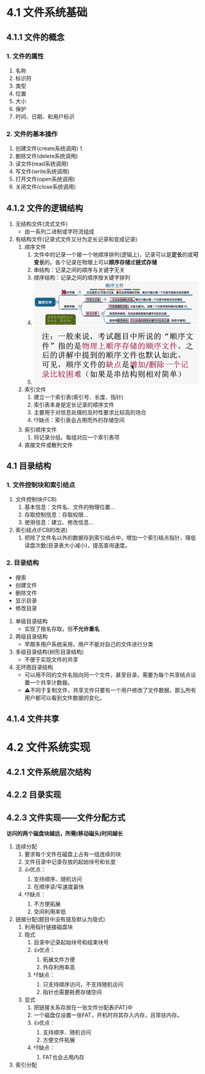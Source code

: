 # 4.1 文件系统基础
## 4.1.1 文件的概念
### 1. 文件的属性

1. 名称
2. 标识符
3. 类型
4. 位置
5. 大小
6. 保护
7. 时间、日期、和用户标识

### 2. 文件的基本操作

1. 创建文件(create系统调用)
   1. 
2. 删除文件(delete系统调用)
3. 读文件(read系统调用)
4. 写文件(write系统调用)
5. 打开文件(open系统调用)
6. 关闭文件(close系统调用)

## 4.1.2 文件的逻辑结构

1. 无结构文件(流式文件)
   - 由一系列二进制或字符流组成
2. 有结构文件(记录式文件又分为定长记录和变成记录)
   1. 顺序文件
      1. 文件中的记录一个接一个地顺序排列(逻辑上)，记录可以是**定长**的或**可变长**的。各个记录在物理上可以**顺序存储**或**链式存储**
      2. 串结构：记录之间的顺序与关键字无关
      3. 顺序结构：记录之间的顺序按关键字排列
      4. ![](2021-07-05-10-31-40.png)
      5. ![](2021-07-05-10-31-49.png)
   2. 索引文件
      1. 建立一个索引表(索引号、长度、指针)
      2. 索引表本身是定长记录的顺序文件
      3. 主要用于对信息处理的及时性要求比较高的场合
      4. 👎缺点：索引表会占用而外的存储空间
   3. 索引顺序文件
      1. 将记录分组。每组对应一个索引表项
   4. 直接文件或散列文件    

## 4.1 目录结构

### 1. 文件控制块和索引结点
1. 文件控制块(FCB)
   1. 基本信息：文件名、文件的物理位置...
   2. 存取控制信息：存取权限...
   3. 使用信息：建立、修改信息...
2. 索引结点(FCB的改进)
   1. 把除了文件名以外的数据存到索引结点中，增加一个索引结点指针，降低读盘次数(目录表大小减小)，提高查询速度。

### 2. 目录结构
- 搜索
- 创建文件
- 删除文件
- 显示目录
- 修改目录
1. 单级目录结构
   - 实现了按名存取，但**不允许重名**
2. 两级目录结构
   - 早期多用户系统采用，用户不能对自己的文件进行分类
3. 多级目录结构(树形目录结构)
   - 不便于实现文件的共享
4. 无环图目录结构
   - 可以用不同的文件名指向同一个文件，甚至目录。需要为每个共享结点设置一个共享计数器。
   - ⚠️不同于复制文件，共享文件只要有一个用户修改了文件数据，那么所有用户都可以看到文件数据的变化。

## 4.1.4 文件共享

# 4.2 文件系统实现
## 4.2.1 文件系统层次结构
## 4.2.2 目录实现
## 4.2.3 文件实现——文件分配方式
**访问的两个磁盘块越远，所需(移动磁头)时间越长**
1. 连续分配
   1. 要求每个文件在磁盘上占有一组连续的块
   2. 文件目录中记录存放的起始块号和长度
   3. 👍优点：
      1. 支持顺序、随机访问
      2. 在顺序读/写速度最快
   4. 👎缺点：
      1. 不方便拓展
      2. 空间利用率低
2. 链接分配(题目中没有提及默认为隐式)
   1. 利用指针链接磁盘块
   2. 隐式
      1. 目录中记录起始块号和结束块号
      2. 👍优点：
         1. 拓展文件方便
         2. 外存利用率高
      3. 👎缺点：
         1. 只支持顺序访问，不支持随机访问
         2. 指针也需要耗费存储空间 
   3. 显式
      1. 把链接关系存放在一张文件分配表(FAT)中
      2. 一个磁盘仅设置一张FAT，开机时将其存入内存，且常驻内存。
      3. 👍优点：
         1. 支持顺序、随机访问
         2. 方便文件拓展
      4. 👎缺点：
         1. FAT也会占用内存
3. 索引分配